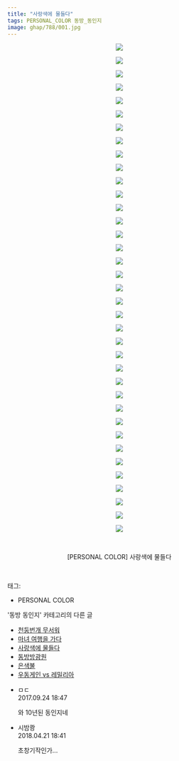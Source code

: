 ```yaml
---
title: "사랑색에 물들다"
tags: PERSONAL_COLOR 동방_동인지
image: ghap/788/001.jpg
---
```

<div class="article">
<p style="text-align: center; clear: none; float: none;"><img src="{{ site.nasurl }}/ghap/788/001.jpg"/></p>
<p style="text-align: center; clear: none; float: none;"><img src="{{ site.nasurl }}/ghap/788/002.jpg"/></p>
<p style="text-align: center; clear: none; float: none;"><img src="{{ site.nasurl }}/ghap/788/003.jpg"/></p>
<p style="text-align: center; clear: none; float: none;"><img src="{{ site.nasurl }}/ghap/788/004.jpg"/></p>
<p style="text-align: center; clear: none; float: none;"><img src="{{ site.nasurl }}/ghap/788/005.jpg"/></p>
<p style="text-align: center; clear: none; float: none;"><img src="{{ site.nasurl }}/ghap/788/006.jpg"/></p>
<p style="text-align: center; clear: none; float: none;"><img src="{{ site.nasurl }}/ghap/788/007.jpg"/></p>
<p style="text-align: center; clear: none; float: none;"><img src="{{ site.nasurl }}/ghap/788/008.jpg"/></p>
<p style="text-align: center; clear: none; float: none;"><img src="{{ site.nasurl }}/ghap/788/009.jpg"/></p>
<p style="text-align: center; clear: none; float: none;"><img src="{{ site.nasurl }}/ghap/788/010.jpg"/></p>
<p style="text-align: center; clear: none; float: none;"><img src="{{ site.nasurl }}/ghap/788/011.jpg"/></p>
<p style="text-align: center; clear: none; float: none;"><img src="{{ site.nasurl }}/ghap/788/012.jpg"/></p>
<p style="text-align: center; clear: none; float: none;"><img src="{{ site.nasurl }}/ghap/788/013.jpg"/></p>
<p style="text-align: center; clear: none; float: none;"><img src="{{ site.nasurl }}/ghap/788/014.jpg"/></p>
<p style="text-align: center; clear: none; float: none;"><img src="{{ site.nasurl }}/ghap/788/015.jpg"/></p>
<p style="text-align: center; clear: none; float: none;"><img src="{{ site.nasurl }}/ghap/788/016.jpg"/></p>
<p style="text-align: center; clear: none; float: none;"><img src="{{ site.nasurl }}/ghap/788/017.jpg"/></p>
<p style="text-align: center; clear: none; float: none;"><img src="{{ site.nasurl }}/ghap/788/018.jpg"/></p>
<p style="text-align: center; clear: none; float: none;"><img src="{{ site.nasurl }}/ghap/788/019.jpg"/></p>
<p style="text-align: center; clear: none; float: none;"><img src="{{ site.nasurl }}/ghap/788/020.jpg"/></p>
<p style="text-align: center; clear: none; float: none;"><img src="{{ site.nasurl }}/ghap/788/021.jpg"/></p>
<p style="text-align: center; clear: none; float: none;"><img src="{{ site.nasurl }}/ghap/788/022.jpg"/></p>
<p style="text-align: center; clear: none; float: none;"><img src="{{ site.nasurl }}/ghap/788/023.jpg"/></p>
<p style="text-align: center; clear: none; float: none;"><img src="{{ site.nasurl }}/ghap/788/024.jpg"/></p>
<p style="text-align: center; clear: none; float: none;"><img src="{{ site.nasurl }}/ghap/788/025.jpg"/></p>
<p style="text-align: center; clear: none; float: none;"><img src="{{ site.nasurl }}/ghap/788/026.jpg"/></p>
<p style="text-align: center; clear: none; float: none;"><img src="{{ site.nasurl }}/ghap/788/027.jpg"/></p>
<p style="text-align: center; clear: none; float: none;"><img src="{{ site.nasurl }}/ghap/788/028.jpg"/></p>
<p style="text-align: center; clear: none; float: none;"><img src="{{ site.nasurl }}/ghap/788/029.jpg"/></p>
<p style="text-align: center; clear: none; float: none;"><img src="{{ site.nasurl }}/ghap/788/030.jpg"/></p>
<p style="text-align: center; clear: none; float: none;"><img src="{{ site.nasurl }}/ghap/788/031.jpg"/></p>
<p style="text-align: center; clear: none; float: none;"><img src="{{ site.nasurl }}/ghap/788/032.jpg"/></p>
<p style="text-align: center; clear: none; float: none;"><img src="{{ site.nasurl }}/ghap/788/033.jpg"/></p>
<p style="text-align: center; clear: none; float: none;"><img src="{{ site.nasurl }}/ghap/788/034.jpg"/></p>
<p style="text-align: center; clear: none; float: none;"><img src="{{ site.nasurl }}/ghap/788/035.jpg"/></p>
<p style="text-align: center; clear: none; float: none;"><img src="{{ site.nasurl }}/ghap/788/036.jpg"/></p>
<p style="text-align: center; clear: none; float: none;"><img src="{{ site.nasurl }}/ghap/788/037.jpg"/></p>
<p style="text-align: center; clear: none; float: none;"><br/></p>
<p style="text-align: center; clear: none; float: none;">[PERSONAL COLOR] 사랑색에 물들다</p>
<p><br/></p>
</div><div class="tagTrail">
<p>태그: </p>
<ul>
<li>PERSONAL COLOR</li>
</ul>
</div><div class="another">
<p>'동방 동인지' 카테고리의 다른 글</p>
<ul>
<li><a href="/2016-07-09-ghap_790">천둥번개 무서워</a></li>
<li><a href="/2016-07-09-ghap_789">마녀 여행을 가다</a></li>
<li><a href="/2016-07-09-ghap_788">사랑색에 물들다</a></li>
<li><a href="/2016-07-09-ghap_787">동방방광원</a></li>
<li><a href="/2016-07-09-ghap_786">은색불</a></li>
<li><a href="/2016-07-09-ghap_785">우동게인 vs 레밀리아</a></li>
</ul>
</div><div class="cb_module cb_fluid">
<div class="cb_wrt cb_profile">
<div class="comment">
<ul>
<li class="cb_thumb_off" id="comment15089634">
<div class="cb_comment_area">
<div class="cb_info_area">
<div class="cb_section">
<span class="cb_nick_name">ㅁㄷ</span>
</div>
<div class="cb_section">
<span class="cb_date">2017.09.24 18:47 </span>
</div>
</div>
<div class="cb_dsc_comment">
<p class="cb_dsc">
											와 10년된 동인지네
										</p>
</div>
</div></li>
<li class="cb_thumb_off" id="comment15242699">
<div class="cb_comment_area">
<div class="cb_info_area">
<div class="cb_section">
<span class="cb_nick_name">시밤쾅</span>
</div>
<div class="cb_section">
<span class="cb_date">2018.04.21 18:41 </span>
</div>
</div>
<div class="cb_dsc_comment">
<p class="cb_dsc">
											초창기작인가...
										</p>
</div>
</div></li>
</ul>
</div>
</div><!-- commentList close -->
</div>